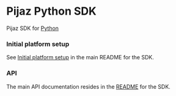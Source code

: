 Pijaz Python SDK
=================

Pijaz SDK for [Python](https://www.python.org)


### Initial platform setup

See [Initial platform setup](https://github.com/pijaz/pijaz-sdk#initial-platform-setup) in the main README for the SDK.


### API

The main API documentation resides in the [README](https://github.com/pijaz/pijaz-sdk#api) for the SDK.

